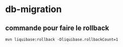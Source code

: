 # db-migration



## commande pour faire le rollback

```commandline
mvn liquibase:rollback -Dliquibase.rollbackCount=1
```
    

